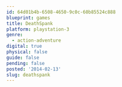 ```yaml
---
id: 64d01b4b-6508-4650-9c0c-60b85524c888
blueprint: games
title: DeathSpank
platform: playstation-3
genre:
  - action-adventure
digital: true
physical: false
guide: false
pending: false
posted: '2014-02-13'
slug: deathspank
---
```

